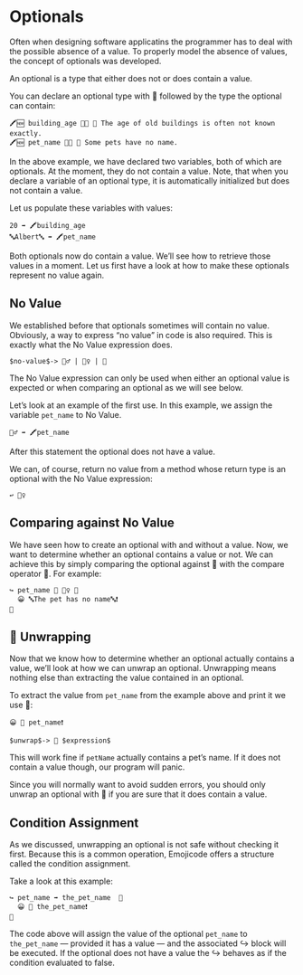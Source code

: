 # Optionals

Often when designing software applicatins the programmer has to deal with the
possible absence of a value. To properly model the absence of values, the
concept of optionals was developed.

An optional is a type that either does not or does contain a value.

You can declare an optional type with 🍬 followed by the type the optional
can contain:

```
🖍🆕 building_age 🍬🔢 👴 The age of old buildings is often not known exactly.
🖍🆕 pet_name 🍬🔡 👴 Some pets have no name.
```

In the above example, we have declared two variables, both of which are
optionals. At the moment, they do not contain a value. Note, that when you
declare a variable of an optional type, it is automatically initialized but does
not contain a value.

Let us populate these variables with values:

```
20 ➡️ 🖍building_age
🔤Albert🔤 ➡️ 🖍pet_name
```

Both optionals now do contain a value. We’ll see how to retrieve those values
in a moment. Let us first have a look at how to make these optionals represent
no value again.

## No Value

We established before that optionals sometimes will contain no value. Obviously,
a way to express “no value” in code is also required. This is exactly what
the No Value expression does.

```syntax
$no-value$-> 🤷‍♂️ | 🤷‍♀️ | 🤷‍
```

The No Value expression can only be used when either an optional value is
expected or when comparing an optional as we will see below.

Let’s look at an example of the first use. In this example, we
assign the variable `pet_name` to No Value.

```
🤷‍♂️ ➡️ 🖍pet_name
```

After this statement the optional does not have a value.

We can, of course, return no value from a method whose return type is an
optional with the No Value expression:

```
↩️ 🤷‍♀️
```

## Comparing against No Value

We have seen how to create an optional with and without a value. Now, we
want to determine whether an optional contains a value or not. We can achieve
this by simply comparing the optional against 🤷‍ with the compare operator 🙌.
For example:

```
↪️ pet_name 🙌 🤷‍♀️ 🍇
  😀 🔤The pet has no name🔤❗️
🍉
```

## 🍺 Unwrapping

Now that we know how to determine whether an optional actually contains a value,
we’ll look at how we can unwrap an optional. Unwrapping means nothing else
than extracting the value contained in an optional.

To extract the value from `pet_name` from the example above and print it we
use 🍺:

```
😀 🍺 pet_name❗️
```

```syntax
$unwrap$-> 🍺 $expression$
```

This will work fine if `petName` actually contains a pet’s name. If it does
not contain a value though, our program will panic.

Since you will normally want to avoid sudden errors, you should only unwrap
an optional with 🍺 if you are sure that it does contain a value.

## Condition Assignment

As we discussed, unwrapping an optional is not safe without checking it first.
Because this is a common operation, Emojicode offers a structure called the
condition assignment.

Take a look at this example:

```
↪️ pet_name ➡️ the_pet_name  🍇
  😀 🍺 the_pet_name❗️
🍉
```

The code above will assign the value of the optional `pet_name` to
`the_pet_name` — provided it has a value — and the associated ↪️ block will be
executed. If the optional does not have a value the ↪️ behaves as if the
condition evaluated to false.
